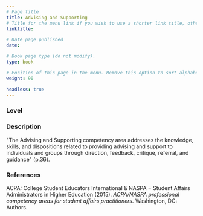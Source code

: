 ```yaml
---
# Page title
title: Advising and Supporting
# Title for the menu link if you wish to use a shorter link title, otherwise remove this option.
linktitle: 

# Date page published
date: 

# Book page type (do not modify).
type: book

# Position of this page in the menu. Remove this option to sort alphabetically.
weight: 90

headless: true
---
```


### Level


### Description
"The Advising and Supporting competency area addresses the knowledge, skills, and dispositions related to providing advising and support to individuals and groups through direction, feedback, critique, referral, and guidance" (p.36).

### 


### References
ACPA: College Student Educators International & NASPA − Student Affairs Administrators in Higher Education (2015). *ACPA/NASPA professional competency areas for student affairs practitioners.* Washington, DC: Authors. 

